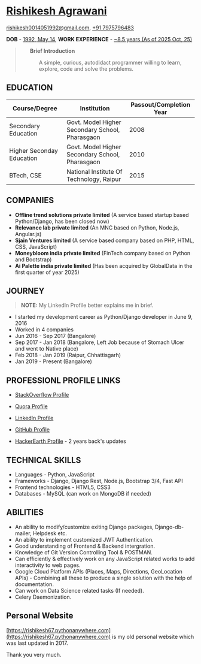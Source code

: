 # <a href="https://www.linkedin.com/in/rishikesh-agrawani-0358ba119" target="_blank">Rishikesh Agrawani</a>

<a href="#rishikesh-email">rishikesh0014051992@gmail.com</a>, <a href="#rishikesh-phone">+91 7975796483</a>

<b>DOB</b> - <a href="rishikesh-dob">1992, May 14</a>, <b>WORK EXPERIENCE</b> - <a href="rishikesh-experience">~8.5 years (As of 2025 Oct, 25)</a>

> <ul><b>Brief Introduction</b><ul>
>
> A simple, curious, autodidact programmer willing to learn, explore, code and solve 
the problems.

## EDUCATION

| Course/Degree | Institution | Passout/Completion Year |
| --- | --- | --- |
| Secondary Education | Govt. Model Higher Secondary School, Pharasgaon | 2008 |
| Higher Seconday Education |  Govt. Model Higher Secondary School, Pharasgaon | 2010 | 
| BTech, CSE | National Institute Of Technology, Raipur | 2015 |

## COMPANIES

- **Offline trend solutions private limited** (A service based startup based Python/Django, has been closed now)
- **Relevance lab private limited** (An MNC based on Python, Node.js, Angular.js)
- **Sjain Ventures limited** (A service based company based on PHP, HTML, CSS, JavaScript)
- **Moneybloom india private limited** (FinTech company based on Python and Bootstrap)
- **Ai Palette india private limited** (Has been acquired by GlobalData in the first quarter of year 2025)

## JOURNEY

> **NOTE:** My LinkedIn Profile better explains me in brief.

+ I started my development career as Python/Django developer in June 9, 2016
+ Worked in 4 companies
+ Jun 2016 - Sep 2017 (Bangalore)
+ Sep 2017 - Jan 2018 (Bangalore, Left Job because of Stomach Ulcer and went to Native place)
+ Feb 2018 - Jan 2019 (Raipur, Chhattisgarh)
+ Jan 2019 - Present  (Bangalore)


## PROFESSIONL PROFILE LINKS

+ [StackOverflow Profile](https://stackoverflow.com/users/6615163/hygull)

+ [Quora Profile](https://www.quora.com/profile/Rishikesh-Agrawani)

+ [LinkedIn Profile](https://www.linkedin.com/in/rishikesh-agrawani-0358ba119/)

+ [GitHub Profile](https://github.com/hygull/)

+ [HackerEarth Profile](https://www.hackerearth.com/@rishikesh33) - 2 years back's updates

## TECHNICAL SKILLS 

+ Languages - Python, JavaScript
+ Frameworks - Django, Django Rest, Node.js, Bootstrap 3/4, Fast API
+ Frontend technologies - HTML5, CSS3
+ Databases - MySQL (can work on MongoDB if needed)

## ABILITIES

+ An ability to modify/customize exiting Django packages, Django-db-mailer, Helpdesk etc. 
+ An ability to implement customized JWT Authentication.
+ Good understanding of Frontend & Backend intergration.
+ Knowledge of Git Version Controlling Tool & POSTMAN.
+ Can efficiently & effectively work on any JavaScript related works to add interactivity to web pages.
+ Google Cloud Platform APIs (Places, Maps, Directions, GeoLocation APIs) - Combining all these to produce a single solution with the help of documentation.
+ Can work on Data Science related tasks (If needed).
+ Celery Daemonization. 

## Personal Website

[https://rishikesh67.pythonanywhere.com](https://rishikesh67.pythonanywhere.com) is my old personal website which was last updated in 2017.

Thank you very much.
